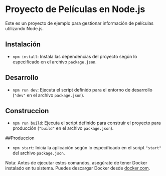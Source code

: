 # Proyecto de Películas en Node.js

Este es un proyecto de ejemplo para gestionar información de películas utilizando Node.js.

## Instalación

- `npm install`: Instala las dependencias del proyecto según lo especificado en el archivo `package.json`.

## Desarrollo
- `npm run dev`: Ejecuta el script definido para el entorno de desarrollo (`"dev"` en el archivo `package.json`).

## Construccion
- `npm run build`: Ejecuta el script definido para construir el proyecto para producción (`"build"` en el archivo `package.json`).

##Produccion
- `npm start`: Inicia la aplicación según lo especificado en el script `"start"` del archivo `package.json`.


Nota: Antes de ejecutar estos comandos, asegúrate de tener Docker instalado en tu sistema. Puedes descargar Docker desde [docker.com](https://www.docker.com/get-started).
